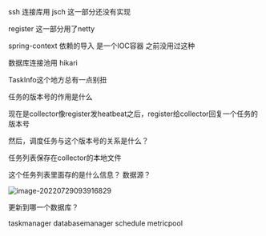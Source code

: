 ssh 连接库用     jsch   这一部分还没有实现

register  这一部分用了netty

spring-context 依赖的导入         是一个IOC容器     之前没用过这种

数据库连接池用    hikari 

TaskInfo这个地方总有一点别扭





任务的版本号的作用是什么

现在是collector像register发heatbeat之后，register给collector回复一个任务的版本号

然后，调度任务与这个版本号的关系是什么？





任务列表保存在collector的本地文件

这个任务列表里面存的是什么信息？  数据源？









![image-20220729093916829](C:\Users\windows\AppData\Roaming\Typora\typora-user-images\image-20220729093916829.png)

更新到哪一个数据库？





taskmanager     databasemanager      schedule     metricpool   
